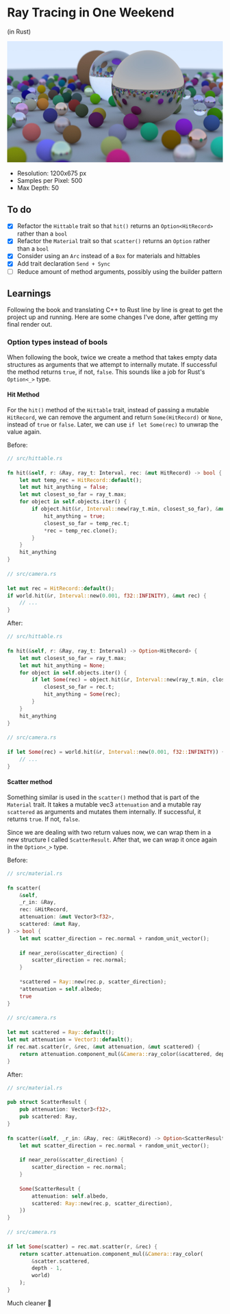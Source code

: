 # Ray Tracing in One Weekend

(in Rust)

![Final Image Render](images/image_24_1200px_500ssp.jpg)

- Resolution: 1200x675 px
- Samples per Pixel: 500
- Max Depth: 50

## To do

- [x] Refactor the `Hittable` trait so that `hit()` returns an `Option<HitRecord>` rather than a `bool`
- [x] Refactor the `Material` trait so that `scatter()` returns an `Option` rather than a `bool`
- [x] Consider using an `Arc` instead of a `Box` for materials and hittables
- [x] Add trait declaration `Send + Sync`
- [ ] Reduce amount of method arguments, possibly using the builder pattern

## Learnings

Following the book and translating C++ to Rust line by line is great to get the project up and running. Here are some changes I've done, after getting my final render out.

### Option types instead of bools

When following the book, twice we create a method that takes empty data structures as arguments that we attempt to internally mutate. If successful the method returns `true`, if not, `false`. This sounds like a job for Rust's `Option<_>` type.

#### Hit Method

For the `hit()` method of the `Hittable` trait, instead of passing a mutable `HitRecord`, we can remove the argument and return `Some(HitRecord)` or `None`, instead of `true` or `false`. Later, we can use `if let Some(rec)` to unwrap the value again.

Before:

```rust
// src/hittable.rs

fn hit(&self, r: &Ray, ray_t: Interval, rec: &mut HitRecord) -> bool {
    let mut temp_rec = HitRecord::default();
    let mut hit_anything = false;
    let mut closest_so_far = ray_t.max;
    for object in self.objects.iter() {
        if object.hit(&r, Interval::new(ray_t.min, closest_so_far), &mut temp_rec) {
            hit_anything = true;
            closest_so_far = temp_rec.t;
            *rec = temp_rec.clone();
        }
    }
    hit_anything
}

// src/camera.rs

let mut rec = HitRecord::default();
if world.hit(&r, Interval::new(0.001, f32::INFINITY), &mut rec) {
    // ...
}

```

After:

```rust
// src/hittable.rs

fn hit(&self, r: &Ray, ray_t: Interval) -> Option<HitRecord> {
    let mut closest_so_far = ray_t.max;
    let mut hit_anything = None;
    for object in self.objects.iter() {
        if let Some(rec) = object.hit(&r, Interval::new(ray_t.min, closest_so_far)) {
            closest_so_far = rec.t;
            hit_anything = Some(rec);
        }
    }
    hit_anything
}

// src/camera.rs

if let Some(rec) = world.hit(&r, Interval::new(0.001, f32::INFINITY)) {
    // ...
}
```

#### Scatter method

Something similar is used in the `scatter()` method that is part of the `Material` trait. It takes a mutable vec3 `attenuation` and a mutable ray `scattered` as arguments and mutates them internally. If successful, it returns `true`. If not, `false`.

Since we are dealing with two return values now, we can wrap them in a new structure I called `ScatterResult`. After that, we can wrap it once again in the `Option<_>` type.

Before:

```rust
// src/material.rs

fn scatter(
    &self,
    _r_in: &Ray,
    rec: &HitRecord,
    attenuation: &mut Vector3<f32>,
    scattered: &mut Ray,
) -> bool {
    let mut scatter_direction = rec.normal + random_unit_vector();

    if near_zero(&scatter_direction) {
        scatter_direction = rec.normal;
    }

    *scattered = Ray::new(rec.p, scatter_direction);
    *attenuation = self.albedo;
    true
}

// src/camera.rs

let mut scattered = Ray::default();
let mut attenuation = Vector3::default();
if rec.mat.scatter(r, &rec, &mut attenuation, &mut scattered) {
    return attenuation.component_mul(&Camera::ray_color(&scattered, depth - 1, world));
}

```

After:

```rust
// src/material.rs

pub struct ScatterResult {
    pub attenuation: Vector3<f32>,
    pub scattered: Ray,
}

fn scatter(&self, _r_in: &Ray, rec: &HitRecord) -> Option<ScatterResult> {
    let mut scatter_direction = rec.normal + random_unit_vector();

    if near_zero(&scatter_direction) {
        scatter_direction = rec.normal;
    }

    Some(ScatterResult {
        attenuation: self.albedo,
        scattered: Ray::new(rec.p, scatter_direction),
    })
}

// src/camera.rs

if let Some(scatter) = rec.mat.scatter(r, &rec) {
    return scatter.attenuation.component_mul(&Camera::ray_color(
        &scatter.scattered,
        depth - 1,
        world)
    );
}
```

Much cleaner :crab:

